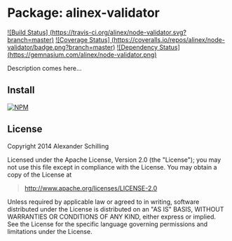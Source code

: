 Package: alinex-validator
=================================================

[![Build Status] (https://travis-ci.org/alinex/node-validator.svg?branch=master)](https://travis-ci.org/alinex/node-validator) 
[![Coverage Status] (https://coveralls.io/repos/alinex/node-validator/badge.png?branch=master)](https://coveralls.io/r/alinex/node-validator?branch=master)
[![Dependency Status] (https://gemnasium.com/alinex/node-validator.png)](https://gemnasium.com/alinex/node-validator)

Description comes here...


Install
-------------------------------------------------

[![NPM](https://nodei.co/npm/alinex-validator.png?downloads=true&stars=true)](https://nodei.co/npm/alinex-validator/)


License
-------------------------------------------------

Copyright 2014 Alexander Schilling

Licensed under the Apache License, Version 2.0 (the "License");
you may not use this file except in compliance with the License.
You may obtain a copy of the License at

>  <http://www.apache.org/licenses/LICENSE-2.0>

Unless required by applicable law or agreed to in writing, software
distributed under the License is distributed on an "AS IS" BASIS,
WITHOUT WARRANTIES OR CONDITIONS OF ANY KIND, either express or implied.
See the License for the specific language governing permissions and
limitations under the License.
